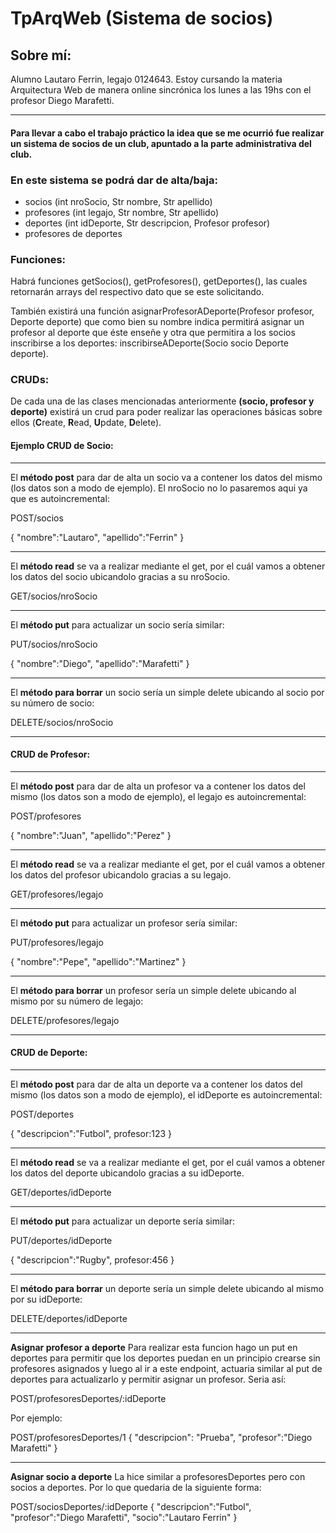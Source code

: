 # TpArqWeb (Sistema de socios)

## Sobre mí:
Alumno Lautaro Ferrin, legajo 0124643. Estoy cursando la materia Arquitectura Web de manera online sincrónica los lunes a las 19hs con el profesor Diego Marafetti.

---

#### Para llevar a cabo el trabajo práctico la idea que se me ocurrió fue realizar un sistema de socios de un club, apuntado a la parte administrativa del club.

### En este sistema se podrá dar de alta/baja: 

- socios (int nroSocio, Str nombre, Str apellido)
- profesores (int legajo, Str nombre, Str apellido)
- deportes (int idDeporte, Str descripcion, Profesor profesor)
- profesores de deportes

### Funciones:

Habrá funciones getSocios(), getProfesores(), getDeportes(), las cuales retornarán arrays del respectivo dato que se este solicitando.

También existirá una función asignarProfesorADeporte(Profesor profesor, Deporte deporte) que como bien su nombre indica permitirá asignar un profesor al deporte que éste enseñe y otra que permitira a los socios inscribirse a los deportes: inscribirseADeporte(Socio socio Deporte deporte).

### CRUDs:

De cada una de las clases mencionadas anteriormente **(socio, profesor y deporte)** existirá un crud para poder realizar las operaciones básicas sobre ellos (**C**reate, **R**ead, **U**pdate, **D**elete).

#### Ejemplo CRUD de Socio:

---

El **método post** para dar de alta un socio va a contener los datos del mismo (los datos son a modo de ejemplo). El nroSocio no lo pasaremos aqui ya que es autoincremental:

POST/socios

{
  "nombre":"Lautaro",
  "apellido":"Ferrin"
}

---

El **método read** se va a realizar mediante el get, por el cuál vamos a obtener los datos del socio ubicandolo gracias a su nroSocio.

GET/socios/nroSocio

---

El **método put** para actualizar un socio sería similar:

PUT/socios/nroSocio

{
  "nombre":"Diego",
  "apellido":"Marafetti"
}

---

El **método para borrar** un socio sería un simple delete ubicando al socio por su número de socio:

DELETE/socios/nroSocio

---

#### CRUD de Profesor:

---

El **método post** para dar de alta un profesor va a contener los datos del mismo (los datos son a modo de ejemplo), el legajo es autoincremental:

POST/profesores

{
  "nombre":"Juan",
  "apellido":"Perez"
}

---

El **método read** se va a realizar mediante el get, por el cuál vamos a obtener los datos del profesor ubicandolo gracias a su legajo.

GET/profesores/legajo

---

El **método put** para actualizar un profesor sería similar:

PUT/profesores/legajo

{
  "nombre":"Pepe",
  "apellido":"Martinez"
}

---

El **método para borrar** un profesor sería un simple delete ubicando al mismo por su número de legajo:

DELETE/profesores/legajo

---

#### CRUD de Deporte:

---

El **método post** para dar de alta un deporte va a contener los datos del mismo (los datos son a modo de ejemplo), el idDeporte es autoincremental:

POST/deportes

{
  "descripcion":"Futbol",
  profesor:123
}

---

El **método read** se va a realizar mediante el get, por el cuál vamos a obtener los datos del deporte ubicandolo gracias a su idDeporte.

GET/deportes/idDeporte

---

El **método put** para actualizar un deporte sería similar:

PUT/deportes/idDeporte

{
  "descripcion":"Rugby",
  profesor:456
}

---

El **método para borrar** un deporte sería un simple delete ubicando al mismo por su idDeporte:

DELETE/deportes/idDeporte

---

**Asignar profesor a deporte**
Para realizar esta funcion hago un put en deportes para permitir que los deportes puedan en un principio crearse sin profesores asignados y luego al ir a este endpoint, actuaria similar al put de deportes para actualizarlo y permitir asignar un profesor. Seria así:

POST/profesoresDeportes/:idDeporte

Por ejemplo:

POST/profesoresDeportes/1
{
  "descripcion": "Prueba",
  "profesor":"Diego Marafetti"
}

---

**Asignar socio a deporte**
La hice similar a profesoresDeportes pero con socios a deportes. Por lo que quedaria de la siguiente forma:

POST/sociosDeportes/:idDeporte
{
  "descripcion":"Futbol",
  "profesor":"Diego Marafetti",
  "socio":"Lautaro Ferrin"
}
